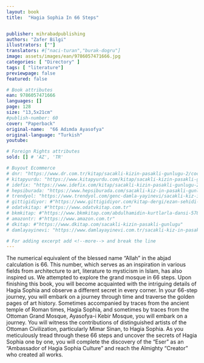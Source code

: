 ```yaml
---
layout: book
title:  "Hagia Sophia In 66 Steps"


publisher: mihrabadpublishing
authors: "Zafer Bilgi"
illustrators: [""]
translators: #["naci-turan","burak-dogru"]
image: assets/images/ean/9786057471666.jpg
categories: [ "Directory" ]
tags: [ "literature"]
previewpage: false
featured: false

# Book attributes
ean: 9786057471666
languages: []
page: 128
size: "13,5x21cm"
#publish-number: 60
cover: "Paperback"
original-name:  "66 Adımda Ayasofya"
original-language: "Turkish"
youtube:

# Foreign Rights attributes
sold: [] # 'AZ', 'TR'

# Buyout Ecommerce
# dnr: "https://www.dr.com.tr/kitap/sacakli-kizin-pasakli-gunlugu-2/cocuk-ve-genclik/genclik-10-yas/roman-oyku/urunno=0001893059001"
# kitapyurdu: "https://www.kitapyurdu.com/kitap/sacakli-kizin-pasakli-gunlugu-2-/560122.html&filter_name=Sa%C3%A7akl%C4%B1+K%C4%B1z%27%C4%B1n+Pasakl%C4%B1+G%C3%BCnl%C3%BC%C4%9F%C3%BC+2"
# idefix: "https://www.idefix.com/kitap/sacakli-kizin-pasakli-gunlugu-2/cocuk-ve-genclik/genclik-10-yas/roman-oyku/urunno=0001893059001"
# hepsiburada: "https://www.hepsiburada.com/sacakli-kiz-in-pasakli-gunlugu-2-damla-yayinevi-p-HBV000012ER86"
# trendyol: "https://www.trendyol.com/genc-damla-yayinevi/sacakli-kiz-in-pasakli-gunlugu-2-p-54825777"
# gittigidiyor: #"https://www.gittigidiyor.com/kitap-dergi/ezan-sehidi-adnan-menderes_pdp_732728793"
# odatvkitap: #"https://www.odatvkitap.com.tr"
# bkmkitap: #"https://www.bkmkitap.com/abdulhamidin-kurtlarla-dansi-578226"
# amazontr: #"https://www.amazon.com.tr"
# dkitap: #"https://www.dkitap.com/sacakli-kizin-pasakli-gunlugu"
# damlayayinevi: "https://www.damlayayinevi.com.tr/sacakli-kiz-in-pasakli-gunlugu-2-bu-iste-bi-terslik-var"

# For adding excerpt add <!--more--> and break the line
---
```

The numerical equivalent of the blessed name
“Allah” in the abjad calculation is 66. This number,
which serves as an inspiration in various fields
from architecture to art, literature to mysticism in Islam, has also inspired us. We attempted to explore
the grand mosque in 66 steps. Upon finishing this
book, you will become acquainted with the intriguing details of Hagia Sophia and observe a different
secret in every corner. In your 66-step journey, you
will embark on a journey through time and traverse
the golden pages of art history. Sometimes accompanied by traces from the ancient temple of Roman
times, Hagia Sophia, and sometimes by traces
from the Ottoman Grand Mosque, Ayasofya-i Kebir
Mosque, you will embark on a journey. You will
witness the contributions of distinguished artists of
the Ottoman Civilization, particularly Mimar Sinan,
to Hagia Sophia. As you meticulously tread through
these 66 steps and uncover the secrets of Hagia
Sophia one by one, you will complete the discovery
of the “Eser” as an “Ambassador of Hagia Sophia
Culture” and reach the Almighty “Creator” who
created all works.
<!--more--> 

